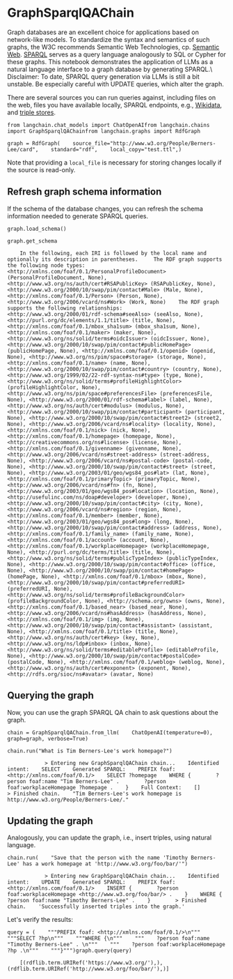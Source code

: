 GraphSparqlQAChain
==================

Graph databases are an excellent choice for applications based on network-like models. To standardize the syntax and semantics of such graphs, the W3C recommends Semantic Web Technologies, cp. [Semantic Web](https://www.w3.org/standards/semanticweb/). [SPARQL](https://www.w3.org/TR/sparql11-query/) serves as a query language analogously to SQL or Cypher for these graphs. This notebook demonstrates the application of LLMs as a natural language interface to a graph database by generating SPARQL.\\ Disclaimer: To date, SPARQL query generation via LLMs is still a bit unstable. Be especially careful with UPDATE queries, which alter the graph.

There are several sources you can run queries against, including files on the web, files you have available locally, SPARQL endpoints, e.g., [Wikidata](https://www.wikidata.org/wiki/Wikidata:Main_Page), and [triple stores](https://www.w3.org/wiki/LargeTripleStores).

    from langchain.chat_models import ChatOpenAIfrom langchain.chains import GraphSparqlQAChainfrom langchain.graphs import RdfGraph

    graph = RdfGraph(    source_file="http://www.w3.org/People/Berners-Lee/card",    standard="rdf",    local_copy="test.ttl",)

Note that providing a `local_file` is necessary for storing changes locally if the source is read-only.

Refresh graph schema information[](#refresh-graph-schema-information "Direct link to Refresh graph schema information")
------------------------------------------------------------------------------------------------------------------------

If the schema of the database changes, you can refresh the schema information needed to generate SPARQL queries.

    graph.load_schema()

    graph.get_schema

        In the following, each IRI is followed by the local name and optionally its description in parentheses.     The RDF graph supports the following node types:    <http://xmlns.com/foaf/0.1/PersonalProfileDocument> (PersonalProfileDocument, None), <http://www.w3.org/ns/auth/cert#RSAPublicKey> (RSAPublicKey, None), <http://www.w3.org/2000/10/swap/pim/contact#Male> (Male, None), <http://xmlns.com/foaf/0.1/Person> (Person, None), <http://www.w3.org/2006/vcard/ns#Work> (Work, None)    The RDF graph supports the following relationships:    <http://www.w3.org/2000/01/rdf-schema#seeAlso> (seeAlso, None), <http://purl.org/dc/elements/1.1/title> (title, None), <http://xmlns.com/foaf/0.1/mbox_sha1sum> (mbox_sha1sum, None), <http://xmlns.com/foaf/0.1/maker> (maker, None), <http://www.w3.org/ns/solid/terms#oidcIssuer> (oidcIssuer, None), <http://www.w3.org/2000/10/swap/pim/contact#publicHomePage> (publicHomePage, None), <http://xmlns.com/foaf/0.1/openid> (openid, None), <http://www.w3.org/ns/pim/space#storage> (storage, None), <http://xmlns.com/foaf/0.1/name> (name, None), <http://www.w3.org/2000/10/swap/pim/contact#country> (country, None), <http://www.w3.org/1999/02/22-rdf-syntax-ns#type> (type, None), <http://www.w3.org/ns/solid/terms#profileHighlightColor> (profileHighlightColor, None), <http://www.w3.org/ns/pim/space#preferencesFile> (preferencesFile, None), <http://www.w3.org/2000/01/rdf-schema#label> (label, None), <http://www.w3.org/ns/auth/cert#modulus> (modulus, None), <http://www.w3.org/2000/10/swap/pim/contact#participant> (participant, None), <http://www.w3.org/2000/10/swap/pim/contact#street2> (street2, None), <http://www.w3.org/2006/vcard/ns#locality> (locality, None), <http://xmlns.com/foaf/0.1/nick> (nick, None), <http://xmlns.com/foaf/0.1/homepage> (homepage, None), <http://creativecommons.org/ns#license> (license, None), <http://xmlns.com/foaf/0.1/givenname> (givenname, None), <http://www.w3.org/2006/vcard/ns#street-address> (street-address, None), <http://www.w3.org/2006/vcard/ns#postal-code> (postal-code, None), <http://www.w3.org/2000/10/swap/pim/contact#street> (street, None), <http://www.w3.org/2003/01/geo/wgs84_pos#lat> (lat, None), <http://xmlns.com/foaf/0.1/primaryTopic> (primaryTopic, None), <http://www.w3.org/2006/vcard/ns#fn> (fn, None), <http://www.w3.org/2003/01/geo/wgs84_pos#location> (location, None), <http://usefulinc.com/ns/doap#developer> (developer, None), <http://www.w3.org/2000/10/swap/pim/contact#city> (city, None), <http://www.w3.org/2006/vcard/ns#region> (region, None), <http://xmlns.com/foaf/0.1/member> (member, None), <http://www.w3.org/2003/01/geo/wgs84_pos#long> (long, None), <http://www.w3.org/2000/10/swap/pim/contact#address> (address, None), <http://xmlns.com/foaf/0.1/family_name> (family_name, None), <http://xmlns.com/foaf/0.1/account> (account, None), <http://xmlns.com/foaf/0.1/workplaceHomepage> (workplaceHomepage, None), <http://purl.org/dc/terms/title> (title, None), <http://www.w3.org/ns/solid/terms#publicTypeIndex> (publicTypeIndex, None), <http://www.w3.org/2000/10/swap/pim/contact#office> (office, None), <http://www.w3.org/2000/10/swap/pim/contact#homePage> (homePage, None), <http://xmlns.com/foaf/0.1/mbox> (mbox, None), <http://www.w3.org/2000/10/swap/pim/contact#preferredURI> (preferredURI, None), <http://www.w3.org/ns/solid/terms#profileBackgroundColor> (profileBackgroundColor, None), <http://schema.org/owns> (owns, None), <http://xmlns.com/foaf/0.1/based_near> (based_near, None), <http://www.w3.org/2006/vcard/ns#hasAddress> (hasAddress, None), <http://xmlns.com/foaf/0.1/img> (img, None), <http://www.w3.org/2000/10/swap/pim/contact#assistant> (assistant, None), <http://xmlns.com/foaf/0.1/title> (title, None), <http://www.w3.org/ns/auth/cert#key> (key, None), <http://www.w3.org/ns/ldp#inbox> (inbox, None), <http://www.w3.org/ns/solid/terms#editableProfile> (editableProfile, None), <http://www.w3.org/2000/10/swap/pim/contact#postalCode> (postalCode, None), <http://xmlns.com/foaf/0.1/weblog> (weblog, None), <http://www.w3.org/ns/auth/cert#exponent> (exponent, None), <http://rdfs.org/sioc/ns#avatar> (avatar, None)    

Querying the graph[](#querying-the-graph "Direct link to Querying the graph")
------------------------------------------------------------------------------

Now, you can use the graph SPARQL QA chain to ask questions about the graph.

    chain = GraphSparqlQAChain.from_llm(    ChatOpenAI(temperature=0), graph=graph, verbose=True)

    chain.run("What is Tim Berners-Lee's work homepage?")

                > Entering new GraphSparqlQAChain chain...    Identified intent:    SELECT    Generated SPARQL:    PREFIX foaf: <http://xmlns.com/foaf/0.1/>    SELECT ?homepage    WHERE {        ?person foaf:name "Tim Berners-Lee" .        ?person foaf:workplaceHomepage ?homepage .    }    Full Context:    []        > Finished chain.    "Tim Berners-Lee's work homepage is http://www.w3.org/People/Berners-Lee/."

Updating the graph[](#updating-the-graph "Direct link to Updating the graph")
------------------------------------------------------------------------------

Analogously, you can update the graph, i.e., insert triples, using natural language.

    chain.run(    "Save that the person with the name 'Timothy Berners-Lee' has a work homepage at 'http://www.w3.org/foo/bar/'")

                > Entering new GraphSparqlQAChain chain...    Identified intent:    UPDATE    Generated SPARQL:    PREFIX foaf: <http://xmlns.com/foaf/0.1/>    INSERT {        ?person foaf:workplaceHomepage <http://www.w3.org/foo/bar/> .    }    WHERE {        ?person foaf:name "Timothy Berners-Lee" .    }        > Finished chain.    'Successfully inserted triples into the graph.'

Let's verify the results:

    query = (    """PREFIX foaf: <http://xmlns.com/foaf/0.1/>\n"""    """SELECT ?hp\n"""    """WHERE {\n"""    """    ?person foaf:name "Timothy Berners-Lee" . \n"""    """    ?person foaf:workplaceHomepage ?hp .\n"""    """}""")graph.query(query)

        [(rdflib.term.URIRef('https://www.w3.org/'),),     (rdflib.term.URIRef('http://www.w3.org/foo/bar/'),)]